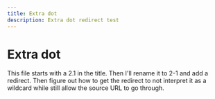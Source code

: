 ```yaml
---
title: Extra dot
description: Extra dot redirect test
---
```

# Extra dot

This file starts with a 2.1 in the title. Then I'll rename it to 2-1 and add a redirect. Then figure out how to get the redirect to not interpret it as a wildcard while still allow the source URL to go through.
